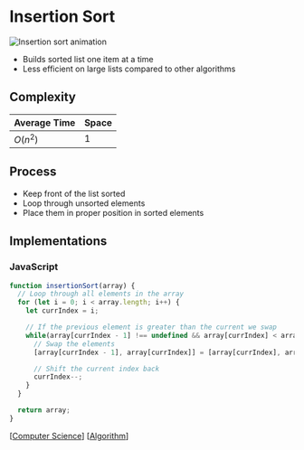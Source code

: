 # Insertion Sort

![Insertion sort animation](/assets/second-brain/2020-10-22-09-24.gif)

- Builds sorted list one item at a time
- Less efficient on large lists compared to other algorithms

## Complexity

| Average Time | Space |
| ------------ | ----- |
| $O(n^2)$     | $1$   |

## Process

- Keep front of the list sorted
- Loop through unsorted elements
- Place them in proper position in sorted elements

## Implementations

### JavaScript

```javascript
function insertionSort(array) {
  // Loop through all elements in the array
  for (let i = 0; i < array.length; i++) {
    let currIndex = i;

    // If the previous element is greater than the current we swap
    while(array[currIndex - 1] !== undefined && array[currIndex] < array[currIndex - 1]) {
      // Swap the elements
      [array[currIndex - 1], array[currIndex]] = [array[currIndex], array[currIndex - 1]];

      // Shift the current index back
      currIndex--;
    }
  }

  return array;
}
```

[[Computer Science]] [[Algorithm]]

[//begin]: # "Autogenerated link references for markdown compatibility"
[Computer Science]: computer-science "Computer Science"
[Algorithm]: algorithm "Algorithm"
[//end]: # "Autogenerated link references"